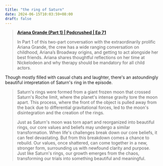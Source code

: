 ```yaml
---
title: "the ring of Saturn"
date: 2024-06-15T10:03:59+08:00
draft: false
---
```


> **[Ariana Grande (Part 1) | Podcrushed | Ep 71](https://www.youtube.com/watch?v=AAQGlvnFc1E)**
>
> In Part 1 of this two-part conversation with the extraordinarily prolific Ariana Grande, the crew has a wide ranging conversation on childhood, Ariana’s Broadway origins, and getting to act alongside her best friends. Ariana shares thoughtful reflections on her time at Nickelodeon and why therapy should be mandatory for all child actors. 

Though mostly filled with casual chats and laughter, there's an astoundingly beautiful intepretation of Saturn's ring in the episode.

> Saturn's rings were formed from a giant frozen moon that crossed Saturn's Roche limit, where the planet's intense gravity tore the moon apart. This process, where the front of the object is pulled away from the back due to differential gravitational forces, led to the moon's disintegration and the creation of the rings.
>
> Just as Saturn's moon was torn apart and reorganized into beautiful rings, our core values and beliefs may undergo a similar transformation. When life's challenges break down our core beliefs, it can feel devastating. But from this breakdown comes a chance to rebuild. Our values, once shattered, can come together in a new, stronger form, surrounding us with newfound clarity and purpose. Just like Saturn's rings, our growth emerges from the chaos, transforming our trials into something beautiful and meaningful.
